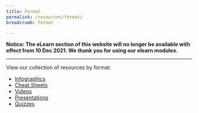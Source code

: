 ```yaml
---
title: Format
permalink: /resources/format/
breadcrumb: Format

---
```


**Notice: The eLearn section of this website will no longer be available with effect from 10 Dec 2021.  We thank you for using our elearn modules.**

<hr>

View our collection of resources by format:

- [Infographics](/resources/format/infographics)
- [Cheat Sheets](/resources/format/cheat-sheets)
- [Videos](/resources/format/videos)
- [Presentations](/resources/format/presentations)
- [Quizzes](/resources/format/quizzes)

